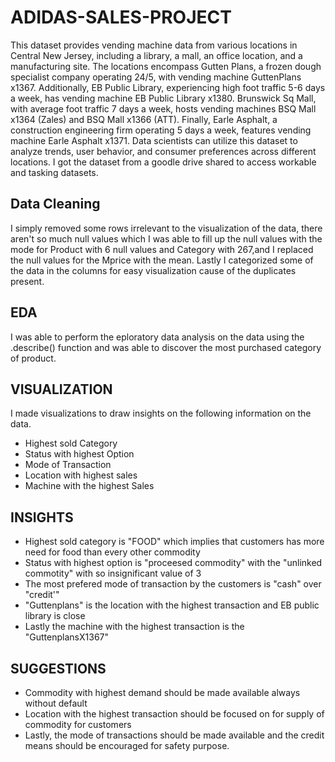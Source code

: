 # ADIDAS-SALES-PROJECT
This dataset provides vending machine data from various locations in Central New Jersey, including a library, a mall, an office location, and a manufacturing site. 
The locations encompass Gutten Plans, a frozen dough specialist company operating 24/5, with vending machine GuttenPlans x1367. Additionally, EB Public Library, experiencing high foot traffic 5-6 days a week, has vending machine EB Public Library x1380. Brunswick Sq Mall, with average foot traffic 7 days a week, hosts vending machines BSQ Mall x1364 (Zales) and BSQ Mall x1366 (ATT). Finally, Earle Asphalt, a construction engineering firm operating 5 days a week, features vending machine Earle Asphalt x1371. Data scientists can utilize this dataset to analyze trends, user behavior, and consumer preferences across different locations.
I got the dataset from a goodle drive shared to access workable and tasking datasets.

## Data Cleaning
I simply removed some rows irrelevant to the visualization of the data, there aren't so much null values which I was able to fill up the null values with the mode for Product with 6 null values and Category with 267,and I replaced the null values for the Mprice with the mean.
Lastly I categorized some of the data in the columns for easy visualization cause of the duplicates present.

## EDA
I was able to perform the eploratory data analysis on the data using the .describe() function and was able to discover the  most purchased category of product.

## VISUALIZATION
I made visualizations to draw insights on the following information on the data.
* Highest sold Category
* Status with highest Option
* Mode of Transaction
* Location with highest sales
* Machine with the highest Sales
  
## INSIGHTS
* Highest sold category is "FOOD" which implies that customers has more need for food than every other commodity
* Status with highest option is "proceesed commodity" with the "unlinked commotity" with so insignificant value of 3
* The most prefered mode of transaction by the customers is "cash" over "credit'"
* "Guttenplans" is the location with the highest transaction and EB public library is close
* Lastly the machine with the highest transaction is the "GuttenplansX1367"

## SUGGESTIONS
* Commodity with highest demand should be made available always without default
* Location with the highest transaction should be focused on for supply of commodity for customers
* Lastly, the mode of transactions should be made available and the credit means should be encouraged for safety purpose.
